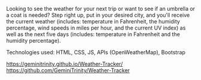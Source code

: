 Looking to see the weather for your next trip or want to see if an umbrella or a coat is needed? Step right up, put in your desired city, and you'll receive the current weather (includes: temperature in Fahrenheit, the humidity percentage, wind speeds in miles per hour, and the current UV index) as well as the next five days (includes: temperature in Fahrenheit and the humidity percentage).

Technologies used: HTML, CSS, JS, APIs (OpenWeatherMap), Bootstrap

https://geminitrinity.github.io/Weather-Tracker/
https://github.com/GeminiTrinity/Weather-Tracker

 
 

